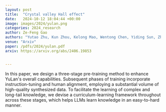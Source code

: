 ```yaml
---
layout: post
title:  "Crystal valley Hall effect"
date:   2024-10-12 18:04:44 +00:00
image: images/2024/yulan.png
categories: 2024_research
author: Ze-Feng Gao
authors: "Yutao Zhu, Kun Zhou, Kelong Mao, Wentong Chen, Yiding Sun, Zhipeng Chen, Qian Cao, Yihan Wu, Yushuo Chen, Feng Wang, Lei Zhang, Junyi Li, Xiaolei Wang, Lei Wang, Beichen Zhang, Zican Dong, Xiaoxue Cheng, Yuhan Chen, Xinyu Tang, Yupeng Hou, Qiangqiang Ren, Xincheng Pang, Shufang Xie, Wayne Xin Zhao, Zhicheng Dou, Jiaxin Mao, Yankai Lin, Ruihua Song, Jun Xu, Xu Chen, Rui Yan, Zhewei Wei, Di Hu, Wenbing Huang, <strong>Ze-Feng Gao#</strong>， Yueguo Chen, Weizheng Lu, Ji-Rong Wen"
venue: "Arxiv"
paper: /pdfs/2024/yulan.pdf
arxiv: https://arxiv.org/abs/2406.19853


---
```

In this paper, we design a three-stage pre-training method to enhance YuLan's overall capabilities. Subsequent phases of training incorporate instruction-tuning and human alignment, employing a substantial volume of high-quality synthesized data. To facilitate the learning of complex and long-tail knowledge, we devise a curriculum-learning framework throughout across these stages, which helps LLMs learn knowledge in an easy-to-hard manner. 